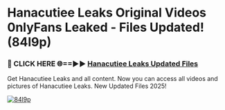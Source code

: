 # Hanacutiee Leaks Original Videos 0nlyFans Leaked - Files Updated! (84l9p)

<h3>🔴 CLICK HERE 🌐==►► <a href="https://tinyurl.com/2wckxsce" rel="nofollow">Hanacutiee Leaks Updated Files</a></h3>

Get Hanacutiee Leaks and all content. Now you can access all videos and pictures of Hanacutiee Leaks. New Updated Files 2025!

[![84l9p](https://i.imgur.com/AFduVYN.gif)](https://tinyurl.com/2wckxsce)
